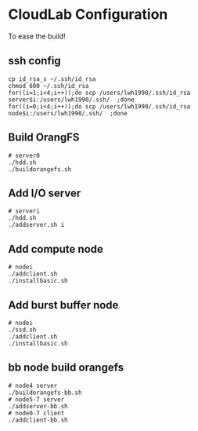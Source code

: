 # CloudLab Configuration
To ease the build!

## ssh config
```
cp id_rsa_s ~/.ssh/id_rsa
chmod 600 ~/.ssh/id_rsa
for((i=1;i<4;i++));do scp /users/lwh1990/.ssh/id_rsa server$i:/users/lwh1990/.ssh/  ;done
for((i=0;i<4;i++));do scp /users/lwh1990/.ssh/id_rsa node$i:/users/lwh1990/.ssh/  ;done
```

## Build OrangFS 
```
# server0
./hdd.sh
./buildorangefs.sh
```

## Add I/O server 
```
# serveri
./hdd.sh
./addserver.sh i
```

## Add compute node 
```
# nodei
./addclient.sh
./installbasic.sh
```
## Add burst buffer node 
```
# nodei
./ssd.sh
./addclient.sh
./installbasic.sh
```

## bb node build orangefs
```
# node4 server
./buildorangefs-bb.sh
# node5-7 server
./addserver-bb.sh
# node0-7 client
./addclient-bb.sh
```

